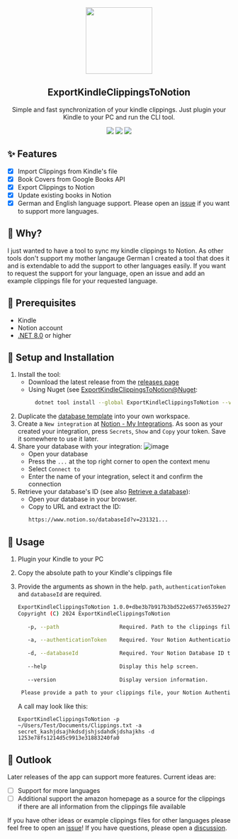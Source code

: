 <div align="center" width="100%">
    <img src="https://github.com/AnsgarLichter/ExportKindleClippingsToNotion/assets/43957906/0539f156-7d9c-40f7-bc42-23f33c971458" width="150" />
</div>

<div align="center" width="100%">
    <h2>ExportKindleClippingsToNotion</h2>
    <p>Simple and fast synchronization of your kindle clippings. Just plugin your Kindle to your PC and run the CLI tool.</p>
    <a target="_blank" href="https://github.com/AnsgarLichter/ExportKindleClippingsToNotion/stargazers"><img src="https://img.shields.io/github/stars/AnsgarLichter/ExportKindleClippingsToNotion" /></a>
    <a target="_blank" href="https://github.com/AnsgarLichter/ExportKindleClippingsToNotion/releases"><img src="https://img.shields.io/github/v/release/AnsgarLichter/ExportKindleClippingsToNotion?display_name=tag" /></a>
    <a target="_blank" href="https://github.com/AnsgarLichter/ExportKindleClippingsToNotion/main"><img src="https://img.shields.io/github/last-commit/AnsgarLichter/ExportKindleClippingsToNotion" /></a>
</div>


## ✨ Features
- [x] Import Clippings from Kindle's file
- [X] Book Covers from Google Books API
- [X] Export Clippings to Notion
- [X] Update existing books in Notion
- [x] German and English language support. Please open an [issue](https://github.com/AnsgarLichter/ExportKindleClippingsToNotion/issues) if you want to support more languages.

## 🤔 Why?

I just wanted to have a tool to sync my kindle clippings to Notion. As other tools don't support my mother langauge German I created a tool that does it and is extendable to add the support to other languages easily.
If you want to request the support for your language, open an issue and add an example clippings file for your requested language.

## 🔧 Prerequisites
- Kindle
- Notion account
- [.NET 8.0](https://dotnet.microsoft.com/en-us/download/dotnet/8.0) or higher

## :hammer: Setup and Installation
1. Install the tool:
   - Download the latest release from the [releases page](https://github.com/AnsgarLichter/ExportKindleClippingsToNotion/releases)
   - Using Nuget (see [ExportKindleClippingsToNotion@Nuget](https://www.nuget.org/packages/ExportKindleClippingsToNotion/1.0.0):
     ```bash
       dotnet tool install --global ExportKindleClippingsToNotion --version 1.0.0
     ```
2. Duplicate the [database template](https://skillful-lemming-b3c.notion.site/8953e78fa1264d5c9913e31883240fa0?v=914febedb5c04978ad07372bb57d1248&pvs=74) into your own workspace.
3. Create a `New integration` at [Notion - My Integrations](https://www.notion.so/my-integrations). As soon as your created your integration, press `Secrets`, `Show` and `Copy` your token. Save it somewhere to use it later.
4. Share your database with your integration:
    ![image](https://github.com/AnsgarLichter/ExportKindleClippingsToNotion/assets/43957906/bfd9d093-017a-4da2-9476-c17d03567191)
    - Open your database
    - Press the `...` at the top right corner to open the context menu
    - Select `Connect to`
    - Enter the name of your integration, select it and confirm the connection
5. Retrieve your database's ID (see also [Retrieve a database](https://developers.notion.com/reference/retrieve-a-database)):
    - Open your database in your browser.
    - Copy to URL and extract the ID:
      ```txt
      https://www.notion.so/databaseId?v=231321...
      ```

## 🚀 Usage
1. Plugin your Kindle to your PC
2. Copy the absolute path to your Kindle's clippings file
3. Provide the arguments as shown in the help. `path`, `authenticationToken` and `databaseId` are required.
   ```bash
   ExportKindleClippingsToNotion 1.0.0+dbe3b7b917b3bd522e6577e65359e273e3e95601
   Copyright (C) 2024 ExportKindleClippingsToNotion
    
      -p, --path                   Required. Path to the clippings file
    
      -a, --authenticationToken    Required. Your Notion Authentication Token to access the Notion API.
    
      -d, --databaseId             Required. Your Notion Database ID to export the clippings to.
    
      --help                       Display this help screen.
    
      --version                    Display version information.
    
    Please provide a path to your clippings file, your Notion Authentication Token and your Notion Database ID. Use --help for more information.
   ```

   A call may look like this:
   ```
   ExportKindleClippingsToNotion -p ~/Users/Test/Documents/Clippings.txt -a secret_kashjdsajhkdsdjshjsdahdkjdshajkhs -d 1253e78fs1214d5c9913e31883240fa0
   ```

## :sparkler: Outlook
Later releases of the app can support more features. Current ideas are:
- [ ] Support for more languages
- [ ] Additional support the amazon homepage as a source for the clippings if there are all information from the clippings file available

If you have other ideas or example clippings files for other languages please feel free to open an [issue](https://github.com/AnsgarLichter/ExportKindleClippingsToNotion/issues)!
If you have questions, please open a [discussion](https://github.com/AnsgarLichter/ExportKindleClippingsToNotion/discussions).
